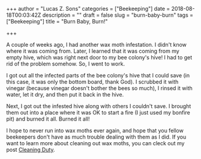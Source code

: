 +++
author = "Lucas Z. Sons"
categories = ["Beekeeping"]
date = 2018-08-18T00:03:42Z
description = ""
draft = false
slug = "burn-baby-burn"
tags = ["Beekeeping"]
title = "Burn Baby, Burn!"

+++

A couple of weeks ago, I had another wax moth infestation. I didn't know where it was coming from. Later, I learned that it was coming from my empty hive, which was right next door to my bee colony's hive! I had to get rid of the problem somehow. So, I went to work.

I got out all the infected parts of the bee colony's hive that I could save (in this case, it was only the bottom board, thank God). I scrubbed it with vinegar (because vinegar doesn't bother the bees so much), I rinsed it with water, let it dry, and then put it back in the hive.

Next, I got out the infested hive along with others I couldn't save. I brought them out into a place where it was OK to start a fire (I just used my bonfire pit) and burned it all. Burned it all!

I hope to never run into wax moths ever again, and hope that you fellow beekeepers don't have as much trouble dealing with them as I did. If you want to learn more about cleaning out wax moths, you can cleck out my post [Cleaning Duty](bloomingtonbees.com/cleaning-duty/).

